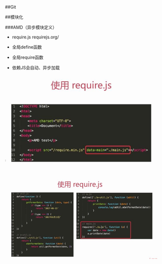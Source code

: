 ##Git






##模块化



###AMD（异步模块定义）

- require.js    requirejs.org/

- 全局define函数

- 全局require函数

- 依赖JS会自动、异步加载

![](/assets/360截图20171007002556501.jpg)

![](/assets/360截图20171007002532499.jpg)








































